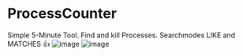 # ProcessCounter
Simple 5-Minute Tool. Find and kill Processes.
Searchmodes LIKE and MATCHES 👍
![image](https://github.com/user-attachments/assets/98375061-3917-4897-a351-deaf1274edc9)
![image](https://github.com/user-attachments/assets/43a3bf37-d3e5-4b8c-9514-c86cf76bf97b)
